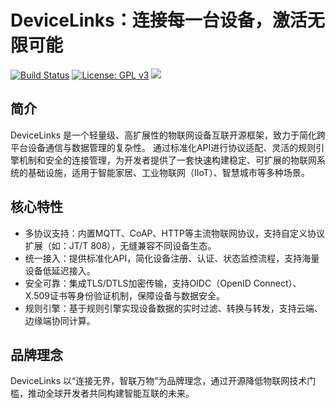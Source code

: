 # DeviceLinks：连接每一台设备，激活无限可能

[![Build Status](https://drone.minbox.org/api/badges/DeviceLinks/devicelinks/status.svg)](https://drone.minbox.org/DeviceLinks/devicelinks)
[![License: GPL v3](https://img.shields.io/badge/License-GPLv3-blue.svg)](https://www.gnu.org/licenses/gpl-3.0)
![](https://img.shields.io/badge/JDK-21+-blue.svg)

## 简介
DeviceLinks 是一个轻量级、高扩展性的物联网设备互联开源框架，致力于简化跨平台设备通信与数据管理的复杂性。
通过标准化API进行协议适配、灵活的规则引擎机制和安全的连接管理，为开发者提供了一套快速构建稳定、可扩展的物联网系统的基础设施，适用于智能家居、工业物联网（IIoT）、智慧城市等多种场景。

## 核心特性
- 多协议支持：内置MQTT、CoAP、HTTP等主流物联网协议，支持自定义协议扩展（如：JT/T 808），无缝兼容不同设备生态。
- 统一接入：提供标准化API，简化设备注册、认证、状态监控流程，支持海量设备低延迟接入。
- 安全可靠：集成TLS/DTLS加密传输，支持OIDC（OpenID Connect）、X.509证书等身份验证机制，保障设备与数据安全。
- 规则引擎：基于规则引擎实现设备数据的实时过滤、转换与转发，支持云端、边缘端协同计算。

## 品牌理念
DeviceLinks 以“连接无界，智联万物”为品牌理念，通过开源降低物联网技术门槛，推动全球开发者共同构建智能互联的未来。